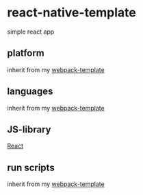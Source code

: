 # react-native-template

simple react app

## platform

inherit from my [webpack-template](https://github.com/dimitriskot/webpack-template)

## languages

inherit from my [webpack-template](https://github.com/dimitriskot/webpack-template)

## JS-library

[React](https://reactjs.org/)

## run scripts

inherit from my [webpack-template](https://github.com/dimitriskot/webpack-template)
